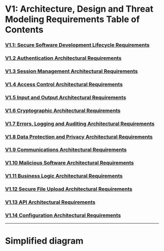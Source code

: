 

# V1: Architecture, Design and Threat Modeling Requirements Table of Contents

### [V1.1: Secure Software Development Lifecycle Requirements](V1/v1.1%20SSDLC.md)
### [V1.2 Authentication Architectural Requirements](V1/v1.2%20AUTH.md)
### [V1.3 Session Management Architectural Requirements](V1/v1.3%20SESSION.md)
### [V1.4 Access Control Architectural Requirements](V1/v1.4%20ACL.md)
### [V1.5 Input and Output Architectural Requirements](V1/v1.5.md)
### [V1.6 Cryptographic Architectural Requirements](V1/v1.6.md)
### [V1.7 Errors, Logging and Auditing Architectural Requirements](V1/v1.7.md)
### [V1.8 Data Protection and Privacy Architectural Requirements](V1/v1.8.md)
### [V1.9 Communications Architectural Requirements](V1/1.9.md)
### [V1.10 Malicious Software Architectural Requirements](V1/1.10.md)
### [V1.11 Business Logic Architectural Requirements](V1/1.11.md)
### [V1.12 Secure File Upload Architectural Requirements](V1/1.12.md)
### [V1.13 API Architectural Requirements](V1/1.13.md)
### [V1.14 Configuration Architectural Requirements](V1/1.14.md)

---
# Simplified diagram
